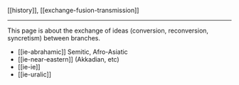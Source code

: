 [[history]], [[exchange-fusion-transmission]]

---

This page is about the exchange of ideas (conversion, reconversion, syncretism) between branches.
- [[ie-abrahamic]] Semitic, Afro-Asiatic
- [[ie-near-eastern]] (Akkadian, etc)
- [[ie-ie]]
- [[ie-uralic]]